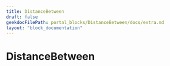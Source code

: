 ```yaml
---
title: DistanceBetween
draft: false
geekdocFilePath: portal_blocks/DistanceBetween/docs/extra.md
layout: "block_documentation"
---
```

# DistanceBetween